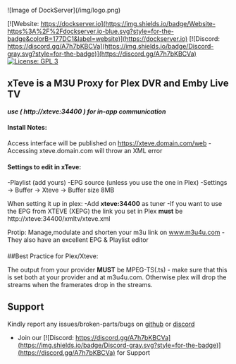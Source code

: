 <br />
![Image of DockServer](/img/logo.png)

[![Website: https://dockserver.io](https://img.shields.io/badge/Website-https%3A%2F%2Fdockserver.io-blue.svg?style=for-the-badge&colorB=177DC1&label=website)](https://dockserver.io)
[![Discord: https://discord.gg/A7h7bKBCVa](https://img.shields.io/badge/Discord-gray.svg?style=for-the-badge)](https://discord.gg/A7h7bKBCVa)
[![License: GPL 3](https://img.shields.io/badge/License-GPL%203-blue.svg?style=for-the-badge&colorB=177DC1&label=license)](LICENSE)

## xTeve is a M3U Proxy for Plex DVR and Emby Live TV
***use ( http://xteve:34400 ) for in-app communication***

#### **Install Notes:**
Access interface will be published on https://xteve.domain.com/web - Accessing xteve.domain.com will throw an XML error

#### Settings to edit in xTeve: 
-Playlist (add yours)
-EPG source (unless you use the one in Plex)
-Settings -> Buffer -> Xteve -> Buffer size 8MB

When setting it up in plex: 
-Add **xteve:34400** as tuner
-If you want to use the EPG from XTEVE (XEPG) the link you set in Plex **must** be 
http://xteve:34400/xmltv/xteve.xml

Protip: Manage,modulate and shorten your m3u link on www.m3u4u.com - They also have an excellent EPG & Playlist editor
#### 
##Best Practice for Plex/Xteve:

 The output from your provider **MUST** be MPEG-TS(.ts) - make sure that this is set both at your provider and at m3u4u.com. Otherwise plex will drop the streams when the framerates drop in the streams.


## Support

Kindly report any issues/broken-parts/bugs on [github](https://github.com/dockserver/dockserver/issues) or [discord](https://discord.gg/A7h7bKBCVa)

* Join our [![Discord: https://discord.gg/A7h7bKBCVa](https://img.shields.io/badge/Discord-gray.svg?style=for-the-badge)](https://discord.gg/A7h7bKBCVa) for Support